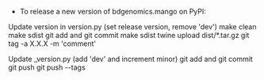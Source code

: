 - To release a new version of bdgenomics.mango on PyPI:

Update version in version.py (set release version, remove 'dev')
make clean
make sdist
git add and git commit
make sdist
twine upload dist/*.tar.gz
git tag -a X.X.X -m 'comment'

Update _version.py (add 'dev' and increment minor)
git add and git commit
git push
git push --tags
